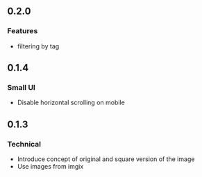 ## 0.2.0

### Features

 * filtering by tag

## 0.1.4

### Small UI

 * Disable horizontal scrolling on mobile

## 0.1.3

### Technical

 * Introduce concept of original and square version of the image
 * Use images from imgix
